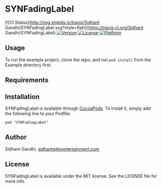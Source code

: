 # SYNFadingLabel

[![CI Status](http://img.shields.io/travis/Sidhant Gandhi/SYNFadingLabel.svg?style=flat)](https://travis-ci.org/Sidhant Gandhi/SYNFadingLabel)
[![Version](https://img.shields.io/cocoapods/v/SYNFadingLabel.svg?style=flat)](http://cocoadocs.org/docsets/SYNFadingLabel)
[![License](https://img.shields.io/cocoapods/l/SYNFadingLabel.svg?style=flat)](http://cocoadocs.org/docsets/SYNFadingLabel)
[![Platform](https://img.shields.io/cocoapods/p/SYNFadingLabel.svg?style=flat)](http://cocoadocs.org/docsets/SYNFadingLabel)

## Usage

To run the example project, clone the repo, and run `pod install` from the Example directory first.

## Requirements

## Installation

SYNFadingLabel is available through [CocoaPods](http://cocoapods.org). To install
it, simply add the following line to your Podfile:

    pod "SYNFadingLabel"

## Author

Sidhant Gandhi, sidhantg@syntertainment.com

## License

SYNFadingLabel is available under the MIT license. See the LICENSE file for more info.


